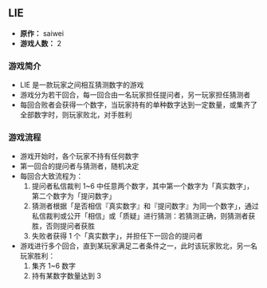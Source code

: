 ## LIE

- **原作：** saiwei
- **游戏人数：** 2

### 游戏简介
- LIE 是一款玩家之间相互猜测数字的游戏
- 游戏分为若干回合，每一回合由一名玩家担任提问者，另一玩家担任猜测者
- 每回合败者会获得一个数字，当玩家持有的单种数字达到一定数量，或集齐了全部数字时，则玩家败北，对手胜利

### 游戏流程
- 游戏开始时，各个玩家不持有任何数字
- 第一回合的提问者与猜测者，随机决定
- 每回合大致流程为：
  1. 提问者私信裁判 1~6 中任意两个数字，其中第一个数字为「真实数字」，第二个数字为「提问数字」
  2. 猜测者根据「是否相信『真实数字』和『提问数字』为同一个数字」，通过私信裁判或公开「相信」或「质疑」进行猜测：若猜测正确，则猜测者获胜，否则提问者获胜
  4. 失败者获得 1 个「真实数字」，并担任下一回合的提问者
- 游戏进行多个回合，直到某玩家满足二者条件之一，此时该玩家败北，另一名玩家胜利：
  1. 集齐 1~6 数字
  2. 持有某数字数量达到 3

